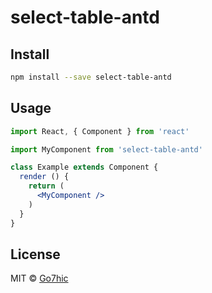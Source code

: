 # select-table-antd

> 


## Install

```bash
npm install --save select-table-antd
```

## Usage

```jsx
import React, { Component } from 'react'

import MyComponent from 'select-table-antd'

class Example extends Component {
  render () {
    return (
      <MyComponent />
    )
  }
}
```

## License

MIT © [Go7hic](https://github.com/Go7hic)
